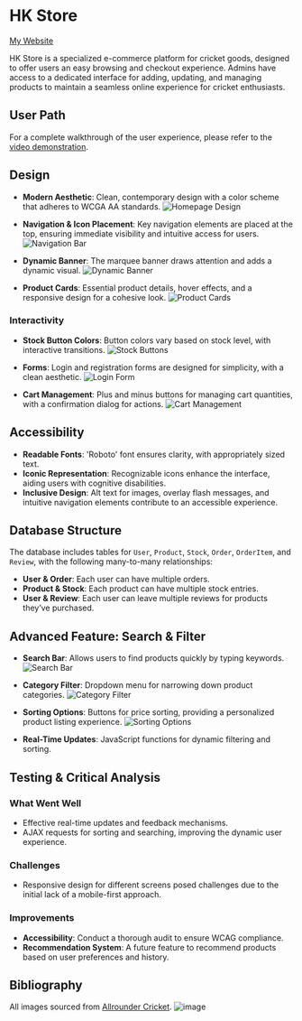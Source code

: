 # HK Store

[My Website](https://hassankh17.pythonanywhere.com/)

HK Store is a specialized e-commerce platform for cricket goods, designed to offer users an easy browsing and checkout experience. Admins have access to a dedicated interface for adding, updating, and managing products to maintain a seamless online experience for cricket enthusiasts.

## User Path
For a complete walkthrough of the user experience, please refer to the [video demonstration](#).

## Design
- **Modern Aesthetic**: Clean, contemporary design with a color scheme that adheres to WCGA AA standards.
  ![Homepage Design](![image](https://github.com/user-attachments/assets/dc62ddbb-cdc4-45e3-a183-505d19e2c836)
)

- **Navigation & Icon Placement**: Key navigation elements are placed at the top, ensuring immediate visibility and intuitive access for users.
  ![Navigation Bar](images/navigation_bar.png)

- **Dynamic Banner**: The marquee banner draws attention and adds a dynamic visual.
  ![Dynamic Banner](images/dynamic_banner.png)

- **Product Cards**: Essential product details, hover effects, and a responsive design for a cohesive look.
  ![Product Cards](images/product_cards.png)

### Interactivity
- **Stock Button Colors**: Button colors vary based on stock level, with interactive transitions.
  ![Stock Buttons](images/stock_buttons.png)

- **Forms**: Login and registration forms are designed for simplicity, with a clean aesthetic.
  ![Login Form](images/login_form.png)

- **Cart Management**: Plus and minus buttons for managing cart quantities, with a confirmation dialog for actions.
  ![Cart Management](images/cart_management.png)

## Accessibility
- **Readable Fonts**: 'Roboto' font ensures clarity, with appropriately sized text.
- **Iconic Representation**: Recognizable icons enhance the interface, aiding users with cognitive disabilities.
- **Inclusive Design**: Alt text for images, overlay flash messages, and intuitive navigation elements contribute to an accessible experience.

## Database Structure
The database includes tables for `User`, `Product`, `Stock`, `Order`, `OrderItem`, and `Review`, with the following many-to-many relationships:
- **User & Order**: Each user can have multiple orders.
- **Product & Stock**: Each product can have multiple stock entries.
- **User & Review**: Each user can leave multiple reviews for products they’ve purchased.
  
## Advanced Feature: Search & Filter
- **Search Bar**: Allows users to find products quickly by typing keywords.
  ![Search Bar](images/search_bar.png)

- **Category Filter**: Dropdown menu for narrowing down product categories.
  ![Category Filter](images/category_filter.png)

- **Sorting Options**: Buttons for price sorting, providing a personalized product listing experience.
  ![Sorting Options](images/sorting_options.png)

- **Real-Time Updates**: JavaScript functions for dynamic filtering and sorting.

## Testing & Critical Analysis
### What Went Well
- Effective real-time updates and feedback mechanisms.
- AJAX requests for sorting and searching, improving the dynamic user experience.

### Challenges
- Responsive design for different screens posed challenges due to the initial lack of a mobile-first approach.

### Improvements
- **Accessibility**: Conduct a thorough audit to ensure WCAG compliance.
- **Recommendation System**: A future feature to recommend products based on user preferences and history.

## Bibliography
All images sourced from [Allrounder Cricket](https://www.allroundercricket.com/).
![image](https://github.com/user-attachments/assets/e183c2f4-c91f-4718-a91c-6c5e2afe8e9b)

